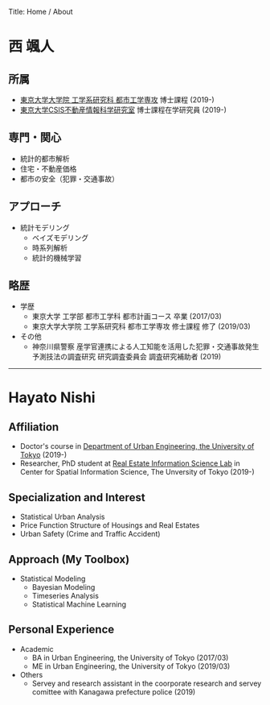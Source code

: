 Title: Home / About

# 西 颯人

## 所属

- [東京大学大学院 工学系研究科 都市工学専攻][1] 博士課程 (2019-)
- [東京大学CSIS不動産情報科学研究室][2] 博士課程在学研究員 (2019-)

## 専門・関心

- 統計的都市解析
- 住宅・不動産価格
- 都市の安全（犯罪・交通事故）

## アプローチ

- 統計モデリング
  - ベイズモデリング
  - 時系列解析
  - 統計的機械学習

## 略歴

- 学歴
  - 東京大学 工学部 都市工学科 都市計画コース 卒業 (2017/03)
  - 東京大学大学院 工学系研究科 都市工学専攻 修士課程 修了 (2019/03)
- その他
  - 神奈川県警察 産学官連携による人工知能を活用した犯罪・交通事故発生予測技法の調査研究 研究調査委員会 調査研究補助者 (2019)

----

# Hayato Nishi

## Affiliation

- Doctor's course in [Department of Urban Engineering, the University of Tokyo][1] (2019-)
- Researcher, PhD student at [Real Estate Information Science Lab][2] in Center for Spatial Information Science, The Unversity of Tokyo (2019-)

## Specialization and Interest

- Statistical Urban Analysis
- Price Function Structure of Housings and Real Estates
- Urban Safety (Crime and Traffic Accident)

## Approach (My Toolbox)

- Statistical Modeling
  - Bayesian Modeling
  - Timeseries Analysis
  - Statistical Machine Learning

## Personal Experience

- Academic
  - BA in Urban Engineering, the University of Tokyo (2017/03)
  - ME in Urban Engineering, the University of Tokyo (2019/03)
- Others
  - Servey and research assistant in the coorporate research and servey comittee with Kanagawa prefecture police (2019)


[1]:http://www.due.t.u-tokyo.ac.jp
[2]:https://shmzlab.jp/main/